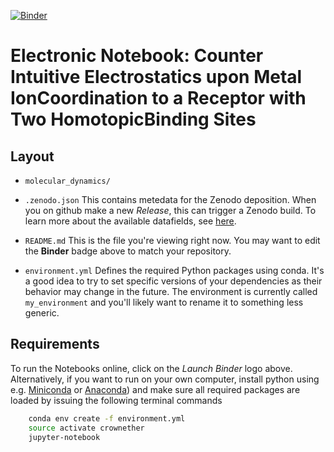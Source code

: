 [![Binder](https://mybinder.org/badge_logo.svg)](https://mybinder.org/v2/gh/mlund/SI-crownether-ion-binding/HEAD)

# Electronic Notebook: Counter Intuitive Electrostatics upon Metal IonCoordination to a Receptor with Two HomotopicBinding Sites


## Layout

- `molecular_dynamics/`

- `.zenodo.json` This contains metedata for the Zenodo deposition. When you on github make a new
  _Release_, this can trigger a Zenodo build. To learn more about the available datafields, see
  [here](https://developers.zenodo.org/?python#depositions).
- `README.md` This is the file you're viewing right now. You may want to edit the **Binder** badge above to match your repository.
- `environment.yml` Defines the required Python packages using conda. It's a good idea to try to set specific versions of your
  dependencies as their behavior may change in the future.
  The environment is currently called `my_environment` and you'll likely want to rename it to something less generic.

## Requirements

To run the Notebooks online, click on the _Launch Binder_ logo above. Alternatively, if you want to run on your own computer,
install python using e.g. [Miniconda](https://conda.io/miniconda.html) or [Anaconda](https://docs.conda.io))
and make sure all required packages are loaded by issuing the following terminal commands

``` bash
    conda env create -f environment.yml
    source activate crownether
    jupyter-notebook
```
